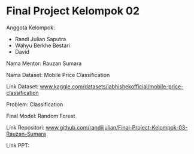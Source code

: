 # Final Project Kelompok 02
Anggota Kelompok:
- Randi Julian Saputra 
- Wahyu Berkhe Bestari
- David

Nama Mentor: Rauzan Sumara 

Nama Dataset: Mobile Price Classification

Link Dataset: www.kaggle.com/datasets/iabhishekofficial/mobile-price-classification

Problem: Classification

Final Model: Random Forest

Link Repositori: www.github.com/randiijulian/Final-Project-Kelompok-03-Rauzan-Sumara

Link PPT: <link presentasi dalam google slides> 
